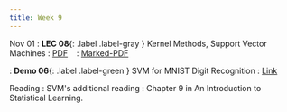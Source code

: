 ```yaml
---
title: Week 9
---
```


Nov 01
: **LEC 08**{: .label .label-gray } Kernel Methods, Support Vector Machines
  : [PDF](lectures/08-kernel-methods-svm/Lec08.pdf) &nbsp;&nbsp;
  : [Marked-PDF](#)

: **Demo 06**{: .label .label-green } SVM for MNIST Digit Recognition
  : [Link](#) &nbsp;&nbsp;

Reading
: SVM's additional reading
  : Chapter 9 in An Introduction to Statistical Learning. 
